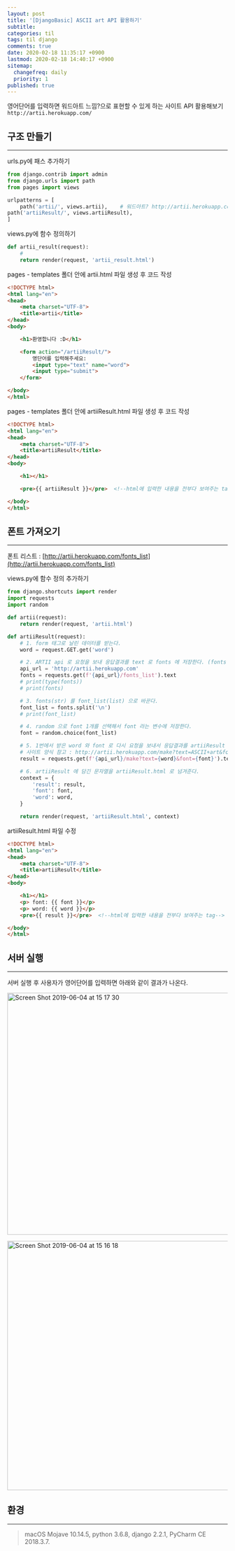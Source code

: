 ```yaml
---
layout: post
title: '[DjangoBasic] ASCII art API 활용하기'
subtitle: 
categories: til
tags: til django
comments: true
date: 2020-02-18 11:35:17 +0900
lastmod: 2020-02-18 14:40:17 +0900
sitemap:
  changefreq: daily
  priority: 1
published: true
---
```




영어단어를 입력하면 워드아트 느낌?으로 표현할 수 있게 하는 사이트 API 활용해보기<br/>
`http://artii.herokuapp.com/`<br/>

## 구조 만들기
---
urls.py에 패스 추가하기<br/>

```python
from django.contrib import admin
from django.urls import path
from pages import views

urlpatterns = [
    path('artii/', views.artii),    # 워드아트? http://artii.herokuapp.com/
path('artiiResult/', views.artiiResult),
]
```

views.py에 함수 정의하기<br/>

```python
def artii_result(request):
    # 
    return render(request, 'artii_result.html')
```

pages - templates 폴더 안에 artii.html 파일 생성 후 코드 작성<br/>

```html
<!DOCTYPE html>
<html lang="en">
<head>
    <meta charset="UTF-8">
    <title>artii</title>
</head>
<body>

    <h1>환영합니다 :D</h1>

    <form action="/artiiResult/">
        영단어를 입력해주세요:
        <input type="text" name="word">
        <input type="submit">
    </form>

</body>
</html>
```

pages - templates 폴더 안에 artiiResult.html 파일 생성 후 코드 작성<br/>

```html
<!DOCTYPE html>
<html lang="en">
<head>
    <meta charset="UTF-8">
    <title>artiiResult</title>
</head>
<body>

    <h1></h1>

    <pre>{{ artiiResult }}</pre>  <!--html에 입력한 내용을 전부다 보여주는 tag-->

</body>
</html>
```

## 폰트 가져오기
---
폰트 리스트 : [http://artii.herokuapp.com/fonts_list](http://artii.herokuapp.com/fonts_list)<br/>

views.py에 함수 정의 추가하기<br/>

```python
from django.shortcuts import render
import requests
import random

def artii(request):
    return render(request, 'artii.html')

def artiiResult(request):
    # 1. form 태그로 날린 데이터를 받는다.
    word = request.GET.get('word')

    # 2. ARTII api 로 요청을 보내 응답결과를 text 로 fonts 에 저장한다. (fonts 를 받는다.)
    api_url = 'http://artii.herokuapp.com'
    fonts = requests.get(f'{api_url}/fonts_list').text
    # print(type(fonts))
    # print(fonts)

    # 3. fonts(str) 를 font_list(list) 으로 바꾼다.
    font_list = fonts.split('\n')
    # print(font_list)

    # 4. random 으로 font 1개를 선택해서 font 라는 변수에 저장한다.
    font = random.choice(font_list)

    # 5. 1번에서 받은 word 와 font 로 다시 요청을 보내서 응답결과를 artiiResult 라는 변수에 저장한다.
    # 사이트 양식 참고 : http://artii.herokuapp.com/make?text=ASCII+art&font=trek
    result = requests.get(f'{api_url}/make?text={word}&font={font}').text

    # 6. artiiResult 에 담긴 문자열을 artiiResult.html 로 넘겨준다.
    context = {
        'result': result,
        'font': font,
        'word': word,
    }

    return render(request, 'artiiResult.html', context)
```

artiiResult.html 파일 수정<br/>

```html
<!DOCTYPE html>
<html lang="en">
<head>
    <meta charset="UTF-8">
    <title>artiiResult</title>
</head>
<body>

    <h1></h1>
    <p> font: {{ font }}</p>
    <p> word: {{ word }}</p>
    <pre>{{ result }}</pre>  <!--html에 입력한 내용을 전부다 보여주는 tag-->

</body>
</html>
```

## 서버 실행
---
서버 실행 후 사용자가 영어단어를 입력하면 아래와 같이 결과가 나온다.<br/>

<img width="553" alt="Screen Shot 2019-06-04 at 15 17 30" src="https://user-images.githubusercontent.com/46523571/58855803-eafe3980-86db-11e9-9e18-8289d0855a6b.png"><br/>

<img width="570" alt="Screen Shot 2019-06-04 at 15 16 18" src="https://user-images.githubusercontent.com/46523571/58855747-c6a25d00-86db-11e9-8f0d-28aa7ee89f53.png"><br/>





## 환경
---
> macOS Mojave 10.14.5, 
> python 3.6.8, 
> django 2.2.1, 
> PyCharm CE 2018.3.7.